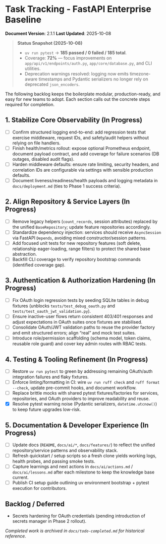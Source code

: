 # Task Tracking - FastAPI Enterprise Baseline

**Document Version**: 2.1.1
**Last Updated**: 2025-10-08

> **Status Snapshot (2025-10-08)**
> - `uv run pytest` → **185 passed / 0 failed / 185 total**.
> - Coverage: **72%** — focus improvements on `app/api/v1/endpoints/auth.py`, `app/core/database.py`, and CLI utilities.
> - Deprecation warnings resolved: logging now emits timezone-aware timestamps and Pydantic serializers no longer rely on deprecated `json_encoders`.

The following backlog keeps the boilerplate modular, production-ready, and easy for new teams to adopt. Each section calls out the concrete steps required for completion.

## 1. Stabilize Core Observability (In Progress)
- [ ] Confirm structured logging end-to-end: add regression tests that exercise middleware, request IDs, and safety/audit helpers without relying on file handlers.
- [ ] Finish health/metrics rollout: expose optional Prometheus endpoint, document payload contract, and add coverage for failure scenarios (DB outages, disabled audit flags).
- [ ] Harden middleware defaults: ensure rate limiting, security headers, and correlation IDs are configurable via settings with sensible production defaults.
- [ ] Document liveness/readiness/health payloads and logging metadata in `docs/deployment.md` (ties to Phase 1 success criteria).

## 2. Align Repository & Service Layers (In Progress)
- [ ] Remove legacy helpers (`count_records`, session attributes) replaced by the unified `BaseRepository`; update feature repositories accordingly.
- [ ] Standardize dependency injection: services should receive `AsyncSession` via FastAPI `Depends`, avoiding mixed constructor/session patterns.
- [ ] Add focused unit tests for new repository features (soft delete, relationship eager-loading, range filters) to protect the shared base abstraction.
- [ ] Backfill CLI coverage to verify repository bootstrap commands (identified coverage gap).

## 3. Authentication & Authorization Hardening (In Progress)
- [ ] Fix OAuth login regression tests by seeding SQLite tables in debug fixtures (unblocks `tests/test_debug_oauth.py` and `tests/test_oauth_jwt_validation.py`).
- [ ] Ensure inactive-user flows return consistent 403/401 responses and adjust expectations in OAuth suites once fixtures are stabilised.
- [ ] Consolidate OAuth/JWT validation paths to reuse the provider factory and emit structured errors; align “real” and mock test suites.
- [ ] Introduce role/permission scaffolding (schema model, token claims, reusable role guard) and cover key admin routes with RBAC tests.

## 4. Testing & Tooling Refinement (In Progress)
- [ ] Restore `uv run pytest` to green by addressing remaining OAuth/auth integration failures and flaky fixtures.
- [ ] Enforce linting/formatting in CI: wire `uv run ruff check` and `ruff format --check`, update pre-commit hooks, and document workflow.
- [ ] Replace brittle mocks with shared pytest fixtures/factories for services, repositories, and OAuth providers to improve readability and reuse.
- [x] Resolve pytest warning noise (Pydantic serializers, `datetime.utcnow()`) to keep future upgrades low-risk.

## 5. Documentation & Developer Experience (In Progress)
- [ ] Update docs (`README`, `docs/ai/*`, `docs/features/`) to reflect the unified repository/service patterns and observability stack.
- [ ] Refresh quickstart / setup scripts so a fresh clone yields working logs, health probes, and passing smoke tests.
- [ ] Capture learnings and next actions in `docs/ai/actions.md` / `docs/ai/lessons.md` after each milestone to keep the knowledge base current.
- [ ] Publish CI setup guide outlining uv environment bootstrap + pytest execution for contributors.

## Backlog / Deferred
- Secrets hardening for OAuth credentials (pending introduction of secrets manager in Phase 2 rollout).

*Completed work is archived in `docs/todo-completed.md` for historical reference.*
